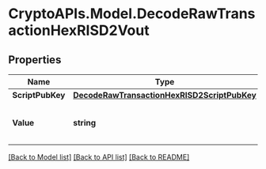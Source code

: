 # CryptoAPIs.Model.DecodeRawTransactionHexRISD2Vout

## Properties

Name | Type | Description | Notes
------------ | ------------- | ------------- | -------------
**ScriptPubKey** | [**DecodeRawTransactionHexRISD2ScriptPubKey**](DecodeRawTransactionHexRISD2ScriptPubKey.md) |  | 
**Value** | **string** | Represents the sent/received amount. | [optional] 

[[Back to Model list]](../README.md#documentation-for-models) [[Back to API list]](../README.md#documentation-for-api-endpoints) [[Back to README]](../README.md)

